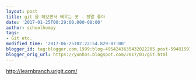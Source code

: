 ```yaml
---
layout: post
title: git 을 해보면서 배우는 곳 - 정말 좋아
date: '2017-01-25T00:29:00.000-08:00'
author: schoolhompy
tags:
- Git etc.
modified_time: '2017-06-25T02:22:54.829-07:00'
blogger_id: tag:blogger.com,1999:blog-4954243635432022205.post-5948159760482439644
blogger_orig_url: https://yunhos.blogspot.com/2017/01/git.html
---
```


http://learnbranch.urigit.com/